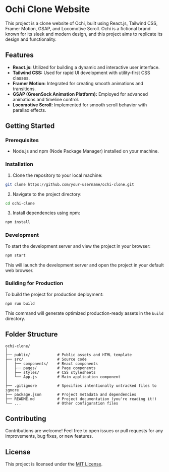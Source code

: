 # Ochi Clone Website

This project is a clone website of Ochi, built using React.js, Tailwind CSS, Framer Motion, GSAP, and Locomotive Scroll. Ochi is a fictional brand known for its sleek and modern design, and this project aims to replicate its design and functionality.

## Features

- **React.js:** Utilized for building a dynamic and interactive user interface.
- **Tailwind CSS:** Used for rapid UI development with utility-first CSS classes.
- **Framer Motion:** Integrated for creating smooth animations and transitions.
- **GSAP (GreenSock Animation Platform):** Employed for advanced animations and timeline control.
- **Locomotive Scroll:** Implemented for smooth scroll behavior with parallax effects.

## Getting Started

### Prerequisites

- Node.js and npm (Node Package Manager) installed on your machine.

### Installation

1. Clone the repository to your local machine:

```bash
git clone https://github.com/your-username/ochi-clone.git
```

2. Navigate to the project directory:

```bash
cd ochi-clone
```

3. Install dependencies using npm:

```bash
npm install
```

### Development

To start the development server and view the project in your browser:

```bash
npm start
```

This will launch the development server and open the project in your default web browser.

### Building for Production

To build the project for production deployment:

```bash
npm run build
```

This command will generate optimized production-ready assets in the `build` directory.

## Folder Structure

```
ochi-clone/
│
├── public/            # Public assets and HTML template
├── src/               # Source code
│   ├── components/    # React components
│   ├── pages/         # Page components
│   ├── styles/        # CSS stylesheets
│   └── App.js         # Main application component
│
├── .gitignore         # Specifies intentionally untracked files to ignore
├── package.json       # Project metadata and dependencies
├── README.md          # Project documentation (you're reading it!)
└── ...                # Other configuration files
```
## Contributing

Contributions are welcome! Feel free to open issues or pull requests for any improvements, bug fixes, or new features.

## License

This project is licensed under the [MIT License](LICENSE).
